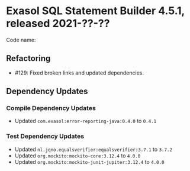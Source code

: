 # Exasol SQL Statement Builder 4.5.1, released 2021-??-??

Code name: 

## Refactoring

* #129: Fixed broken links and updated dependencies.

## Dependency Updates

### Compile Dependency Updates

* Updated `com.exasol:error-reporting-java:0.4.0` to `0.4.1`

### Test Dependency Updates

* Updated `nl.jqno.equalsverifier:equalsverifier:3.7.1` to `3.7.2`
* Updated `org.mockito:mockito-core:3.12.4` to `4.0.0`
* Updated `org.mockito:mockito-junit-jupiter:3.12.4` to `4.0.0`
